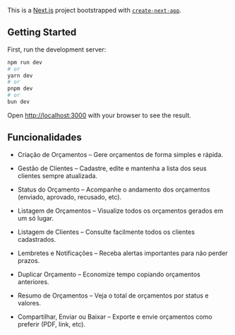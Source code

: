 This is a [Next.js](https://nextjs.org) project bootstrapped with [`create-next-app`](https://nextjs.org/docs/app/api-reference/cli/create-next-app).

## Getting Started

First, run the development server:

```bash
npm run dev
# or
yarn dev
# or
pnpm dev
# or
bun dev
```

Open [http://localhost:3000](http://localhost:3000) with your browser to see the result.

## Funcionalidades

- Criação de Orçamentos – Gere orçamentos de forma simples e rápida.

- Gestão de Clientes – Cadastre, edite e mantenha a lista dos seus clientes sempre atualizada.

- Status do Orçamento – Acompanhe o andamento dos orçamentos (enviado, aprovado, recusado, etc).

- Listagem de Orçamentos – Visualize todos os orçamentos gerados em um só lugar.

- Listagem de Clientes – Consulte facilmente todos os clientes cadastrados.

- Lembretes e Notificações – Receba alertas importantes para não perder prazos.

- Duplicar Orçamento – Economize tempo copiando orçamentos anteriores.

- Resumo de Orçamentos – Veja o total de orçamentos por status e valores.

- Compartilhar, Enviar ou Baixar – Exporte e envie orçamentos como preferir (PDF, link, etc).
